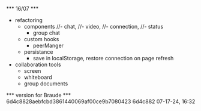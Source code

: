 *** 16/07 ***
- refactoring
    - components 
        //- chat, 
        //- video, 
        //- connection, 
        //- status
        - group chat
    - custom hooks 
        - peerManger
    - persistance 
        - save in localStorage, restore connection on page refresh
- collaboration tools
    - screen
    - whiteboard
    - group documents

*** version for Braude ***
6d4c8828aebfcbd3861440069af00ce9b7080423
6d4c882
07-17-24, 16:32
